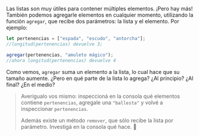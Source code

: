 Las listas son muy útiles para contener múltiples elementos. ¡Pero hay más! También podemos agregarle elementos en cualquier momento, utilizando la función `agregar`, que recibe dos parámetros: la lista y el elemento. Por ejemplo:

```javascript
let pertenencias = ["espada", "escudo", "antorcha"];
//longitud(pertenencias) devuelve 3;

agregar(pertenencias, "amuleto mágico");
//ahora longitud(pertenencias) devuelve 4
```

Como vemos, `agregar` suma un elemento a la lista, lo cual hace que su tamaño aumente. ¿Pero en qué parte de la lista lo agrega? ¿Al principio? ¿Al final? ¿En el medio?

> Averigualo vos mismo: inspeccioná en la consola qué elementos contiene `pertenencias`, agregale una `"ballesta"` y volvé a inspeccionar `pertenencias`.
>
> Además existe un método `remover`, que sólo recibe la lista por parámetro. Investigá en la consola qué hace. :thought_balloon:
